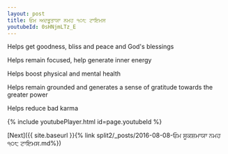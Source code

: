 ```yaml
---
layout: post
title: ਓਮ ਅਦਭੂਤਾਯਾ ਨਮਹ ੧੦੮ ਟਾਇਮਸ
youtubeId: 0sHNjmLTz_E
---
```

 
 
Helps get goodness, bliss and peace and God's blessings
 
Helps remain focused, help generate inner energy 
 
Helps boost physical and mental health 
 
Helps remain grounded and generates a sense of gratitude towards the greater power 
 
Helps reduce bad karma
 
 
 
 


{% include youtubePlayer.html id=page.youtubeId %}
 
[Next]({{ site.baseurl }}{% link  split2/_posts/2016-08-08-ਓਮ ਸੂਕਸ਼ਮਾਯਾ ਨਮਹ ੧੦੮ ਟਾਇਮਸ.md%})
 
